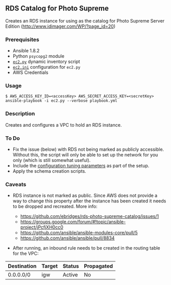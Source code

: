 ## RDS Catalog for Photo Supreme

Creates an RDS instance for using as the catalog for Photo Supreme Server Edition (http://www.idimager.com/WP/?page_id=20)

### Prerequisites

* Ansible 1.8.2
* Python `psycopg2` module
* [`ec2.py`](https://raw.githubusercontent.com/ansible/ansible/devel/plugins/inventory/ec2.py) dynamic inventory script
* [`ec2.ini`](https://raw.githubusercontent.com/ansible/ansible/devel/plugins/inventory/ec2.ini) configuration for `ec2.py`
* AWS Credentials

### Usage

```
$ AWS_ACCESS_KEY_ID=<accessKey> AWS_SECRET_ACCESS_KEY=<secretKey> ansible-playbook -i ec2.py --verbose playbook.yml
```

### Description

Creates and configures a VPC to hold an RDS instance.

### To Do

* Fix the issue (below) with RDS not being marked as publicly accessible. Without this, the script will only be able to set up the network for you only (which is still somewhat useful).
* Include the [configuration tuning parameters](http://www.idimager.com/Trial/QuickInstall-PostgreSQL9-PhotoSupreme.pdf) as part of the setup.
* Apply the schema creation scripts.

### Caveats

* RDS instance is not marked as public.  Since AWS does not provide a way to change this property after the instance has been created it needs to be dropped and recreated. More info:
    * https://github.com/ebridges/rds-photo-supreme-catalog/issues/1
    * https://groups.google.com/forum/#!topic/ansible-project/jPcfjXH0cc0
    * https://github.com/ansible/ansible-modules-core/pull/5
    * https://github.com/ansible/ansible/pull/8834

* After running, an inbound rule needs to be created in the routing table for the VPC:

 | Destination | Target | Status | Propagated |
 | ----------- | ------ | ------ | ---------- |
 | 0.0.0.0/0   |  igw   | Active | No         |
